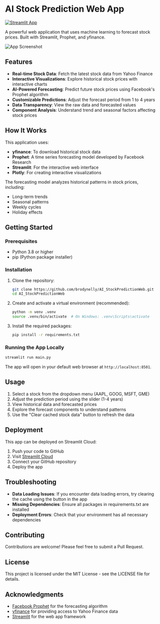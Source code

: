 # AI Stock Prediction Web App

[![Streamlit App]([https://static.streamlit.io/badges/streamlit_badge_black_white.svg)](https://share.streamlit.io/](https://brodynelly-ai-stockpredictionweb-main-fmirxg.streamlit.app/))

A powerful web application that uses machine learning to forecast stock prices. Built with Streamlit, Prophet, and yfinance.

![App Screenshot](https://via.placeholder.com/800x400?text=AI+Stock+Prediction+App)

## Features

- **Real-time Stock Data**: Fetch the latest stock data from Yahoo Finance
- **Interactive Visualizations**: Explore historical stock prices with interactive charts
- **AI-Powered Forecasting**: Predict future stock prices using Facebook's Prophet algorithm
- **Customizable Predictions**: Adjust the forecast period from 1 to 4 years
- **Data Transparency**: View the raw data and forecasted values
- **Component Analysis**: Understand trend and seasonal factors affecting stock prices

## How It Works

This application uses:
- **yfinance**: To download historical stock data
- **Prophet**: A time series forecasting model developed by Facebook Research
- **Streamlit**: For the interactive web interface
- **Plotly**: For creating interactive visualizations

The forecasting model analyzes historical patterns in stock prices, including:
- Long-term trends
- Seasonal patterns
- Weekly cycles
- Holiday effects

## Getting Started

### Prerequisites

- Python 3.8 or higher
- pip (Python package installer)

### Installation

1. Clone the repository:
   ```bash
   git clone https://github.com/brodynelly/AI_StockPredictionWeb.git
   cd AI_StockPredictionWeb
   ```

2. Create and activate a virtual environment (recommended):
   ```bash
   python -m venv .venv
   source .venv/bin/activate  # On Windows: .venv\Scripts\activate
   ```

3. Install the required packages:
   ```bash
   pip install -r requirements.txt
   ```

### Running the App Locally

```bash
streamlit run main.py
```

The app will open in your default web browser at `http://localhost:8501`.

## Usage

1. Select a stock from the dropdown menu (AAPL, GOOG, MSFT, GME)
2. Adjust the prediction period using the slider (1-4 years)
3. View historical data and forecasted prices
4. Explore the forecast components to understand patterns
5. Use the "Clear cached stock data" button to refresh the data

## Deployment

This app can be deployed on Streamlit Cloud:

1. Push your code to GitHub
2. Visit [Streamlit Cloud](https://streamlit.io/cloud)
3. Connect your GitHub repository
4. Deploy the app

## Troubleshooting

- **Data Loading Issues**: If you encounter data loading errors, try clearing the cache using the button in the app
- **Missing Dependencies**: Ensure all packages in requirements.txt are installed
- **Deployment Errors**: Check that your environment has all necessary dependencies

## Contributing

Contributions are welcome! Please feel free to submit a Pull Request.

## License

This project is licensed under the MIT License - see the LICENSE file for details.

## Acknowledgments

- [Facebook Prophet](https://facebook.github.io/prophet/) for the forecasting algorithm
- [yfinance](https://github.com/ranaroussi/yfinance) for providing access to Yahoo Finance data
- [Streamlit](https://streamlit.io/) for the web app framework
